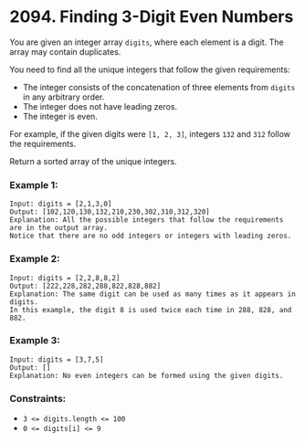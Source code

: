 # 2094. Finding 3-Digit Even Numbers

You are given an integer array `digits`, where each element is a digit. The array may contain duplicates.

You need to find all the unique integers that follow the given requirements:

- The integer consists of the concatenation of three elements from `digits` in any arbitrary order.
- The integer does not have leading zeros.
- The integer is even.

For example, if the given digits were `[1, 2, 3]`, integers `132` and `312` follow the requirements.

Return a sorted array of the unique integers.

### Example 1:

```
Input: digits = [2,1,3,0]
Output: [102,120,130,132,210,230,302,310,312,320]
Explanation: All the possible integers that follow the requirements are in the output array.
Notice that there are no odd integers or integers with leading zeros.
```

### Example 2:

```
Input: digits = [2,2,8,8,2]
Output: [222,228,282,288,822,828,882]
Explanation: The same digit can be used as many times as it appears in digits.
In this example, the digit 8 is used twice each time in 288, 828, and 882.
```

### Example 3:

```
Input: digits = [3,7,5]
Output: []
Explanation: No even integers can be formed using the given digits.
```

### Constraints:

- `3 <= digits.length <= 100`
- `0 <= digits[i] <= 9`
